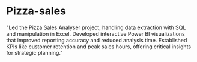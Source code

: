 # Pizza-sales
"Led the Pizza Sales Analyser project, handling data extraction with SQL and manipulation in Excel. Developed interactive Power BI visualizations that improved reporting accuracy and reduced analysis time. Established KPIs like customer retention and peak sales hours, offering critical insights for strategic planning."
